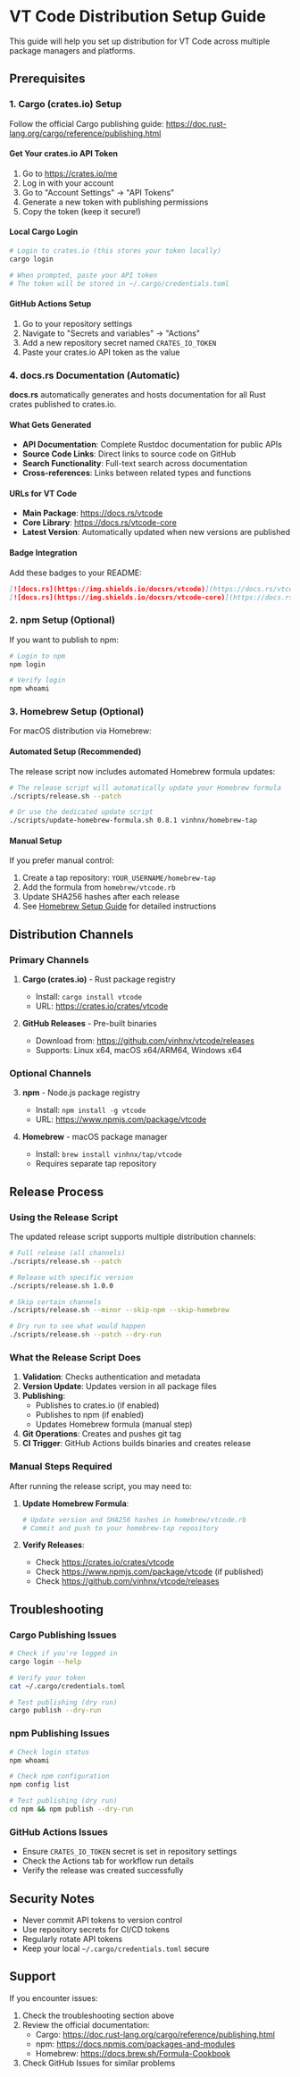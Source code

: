 # VT Code Distribution Setup Guide

This guide will help you set up distribution for VT Code across multiple package managers and platforms.

## Prerequisites

### 1. Cargo (crates.io) Setup

Follow the official Cargo publishing guide: https://doc.rust-lang.org/cargo/reference/publishing.html

#### Get Your crates.io API Token

1. Go to https://crates.io/me
2. Log in with your account
3. Go to "Account Settings" → "API Tokens"
4. Generate a new token with publishing permissions
5. Copy the token (keep it secure!)

#### Local Cargo Login

```bash
# Login to crates.io (this stores your token locally)
cargo login

# When prompted, paste your API token
# The token will be stored in ~/.cargo/credentials.toml
```

#### GitHub Actions Setup

1. Go to your repository settings
2. Navigate to "Secrets and variables" → "Actions"
3. Add a new repository secret named `CRATES_IO_TOKEN`
4. Paste your crates.io API token as the value

### 4. docs.rs Documentation (Automatic)

**docs.rs** automatically generates and hosts documentation for all Rust crates published to crates.io.

#### What Gets Generated

-   **API Documentation**: Complete Rustdoc documentation for public APIs
-   **Source Code Links**: Direct links to source code on GitHub
-   **Search Functionality**: Full-text search across documentation
-   **Cross-references**: Links between related types and functions

#### URLs for VT Code

-   **Main Package**: https://docs.rs/vtcode
-   **Core Library**: https://docs.rs/vtcode-core
-   **Latest Version**: Automatically updated when new versions are published

#### Badge Integration

Add these badges to your README:

```markdown
[![docs.rs](https://img.shields.io/docsrs/vtcode)](https://docs.rs/vtcode)
[![docs.rs](https://img.shields.io/docsrs/vtcode-core)](https://docs.rs/vtcode-core)
```

### 2. npm Setup (Optional)

If you want to publish to npm:

```bash
# Login to npm
npm login

# Verify login
npm whoami
```

### 3. Homebrew Setup (Optional)

For macOS distribution via Homebrew:

#### Automated Setup (Recommended)

The release script now includes automated Homebrew formula updates:

```bash
# The release script will automatically update your Homebrew formula
./scripts/release.sh --patch

# Or use the dedicated update script
./scripts/update-homebrew-formula.sh 0.8.1 vinhnx/homebrew-tap
```

#### Manual Setup

If you prefer manual control:

1. Create a tap repository: `YOUR_USERNAME/homebrew-tap`
2. Add the formula from `homebrew/vtcode.rb`
3. Update SHA256 hashes after each release
4. See [Homebrew Setup Guide](homebrew-setup-guide.md) for detailed instructions

## Distribution Channels

### Primary Channels

1. **Cargo (crates.io)** - Rust package registry

    - Install: `cargo install vtcode`
    - URL: https://crates.io/crates/vtcode

2. **GitHub Releases** - Pre-built binaries
    - Download from: https://github.com/vinhnx/vtcode/releases
    - Supports: Linux x64, macOS x64/ARM64, Windows x64

### Optional Channels

3. **npm** - Node.js package registry

    - Install: `npm install -g vtcode`
    - URL: https://www.npmjs.com/package/vtcode

4. **Homebrew** - macOS package manager
    - Install: `brew install vinhnx/tap/vtcode`
    - Requires separate tap repository

## Release Process

### Using the Release Script

The updated release script supports multiple distribution channels:

```bash
# Full release (all channels)
./scripts/release.sh --patch

# Release with specific version
./scripts/release.sh 1.0.0

# Skip certain channels
./scripts/release.sh --minor --skip-npm --skip-homebrew

# Dry run to see what would happen
./scripts/release.sh --patch --dry-run
```

### What the Release Script Does

1. **Validation**: Checks authentication and metadata
2. **Version Update**: Updates version in all package files
3. **Publishing**:
    - Publishes to crates.io (if enabled)
    - Publishes to npm (if enabled)
    - Updates Homebrew formula (manual step)
4. **Git Operations**: Creates and pushes git tag
5. **CI Trigger**: GitHub Actions builds binaries and creates release

### Manual Steps Required

After running the release script, you may need to:

1. **Update Homebrew Formula**:

    ```bash
    # Update version and SHA256 hashes in homebrew/vtcode.rb
    # Commit and push to your homebrew-tap repository
    ```

2. **Verify Releases**:
    - Check https://crates.io/crates/vtcode
    - Check https://www.npmjs.com/package/vtcode (if published)
    - Check https://github.com/vinhnx/vtcode/releases

## Troubleshooting

### Cargo Publishing Issues

```bash
# Check if you're logged in
cargo login --help

# Verify your token
cat ~/.cargo/credentials.toml

# Test publishing (dry run)
cargo publish --dry-run
```

### npm Publishing Issues

```bash
# Check login status
npm whoami

# Check npm configuration
npm config list

# Test publishing (dry run)
cd npm && npm publish --dry-run
```

### GitHub Actions Issues

-   Ensure `CRATES_IO_TOKEN` secret is set in repository settings
-   Check the Actions tab for workflow run details
-   Verify the release was created successfully

## Security Notes

-   Never commit API tokens to version control
-   Use repository secrets for CI/CD tokens
-   Regularly rotate API tokens
-   Keep your local `~/.cargo/credentials.toml` secure

## Support

If you encounter issues:

1. Check the troubleshooting section above
2. Review the official documentation:
    - Cargo: https://doc.rust-lang.org/cargo/reference/publishing.html
    - npm: https://docs.npmjs.com/packages-and-modules
    - Homebrew: https://docs.brew.sh/Formula-Cookbook
3. Check GitHub Issues for similar problems
